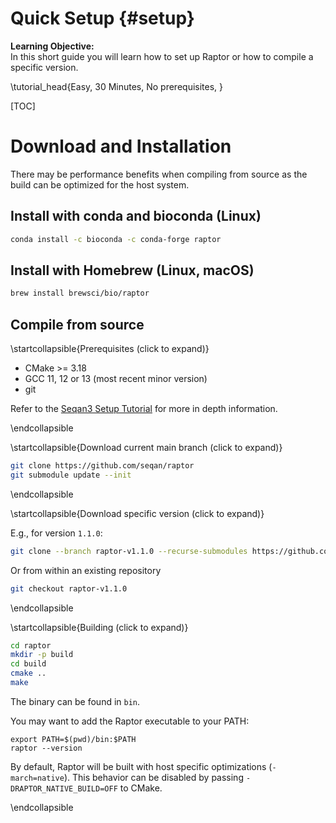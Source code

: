 # Quick Setup {#setup}

<b>Learning Objective:</b><br>
In this short guide you will learn how to set up Raptor or how to compile a specific version.

\tutorial_head{Easy, 30 Minutes, No prerequisites, }

[TOC]

# Download and Installation
There may be performance benefits when compiling from source as the build can be optimized for the host system.

## Install with conda and bioconda (Linux)

```bash
conda install -c bioconda -c conda-forge raptor
```

## Install with Homebrew (Linux, macOS)

```bash
brew install brewsci/bio/raptor
```

## Compile from source

\startcollapsible{Prerequisites (click to expand)}

* CMake >= 3.18
* GCC 11, 12 or 13 (most recent minor version)
* git

Refer to the [Seqan3 Setup Tutorial](https://docs.seqan.de/seqan/3-master-user/setup.html) for more in depth
information.

\endcollapsible

\startcollapsible{Download current main branch (click to expand)}

```bash
git clone https://github.com/seqan/raptor
git submodule update --init
```

\endcollapsible

\startcollapsible{Download specific version (click to expand)}

E.g., for version `1.1.0`:
```bash
git clone --branch raptor-v1.1.0 --recurse-submodules https://github.com/seqan/raptor
```
Or from within an existing repository
```bash
git checkout raptor-v1.1.0
```

\endcollapsible

\startcollapsible{Building (click to expand)}

```bash
cd raptor
mkdir -p build
cd build
cmake ..
make
```

The binary can be found in `bin`.

You may want to add the Raptor executable to your PATH:
```
export PATH=$(pwd)/bin:$PATH
raptor --version
```

By default, Raptor will be built with host specific optimizations (`-march=native`). This behavior can be disabled by
passing `-DRAPTOR_NATIVE_BUILD=OFF` to CMake.

\endcollapsible
